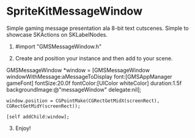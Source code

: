 SpriteKitMessageWindow
======================

Simple gaming message presentation ala 8-bit text cutscenes. Simple to showcase SKActions on SKLabelNodes.

1) #import "GMSMessageWindow.h"

2) Create and position your instance and then add to your scene.

GMSMessageWindow *window = [GMSMessageWindow windowWithMessage:aMessageToDisplay
                                                              font:[GMSAppManager gameFont]
                                                          fontSize:20.0f
                                                         fontColor:[UIColor whiteColor]
                                                          duration:1.5f
                                                   backgroundImage:@"messageWindow"
                                                           delegate:nil];
    
    window.position = CGPointMake(CGRectGetMidX(screenRect), CGRectGetMidY(screenRect));
    
    [self addChild:window];
    
3) Enjoy!

 
